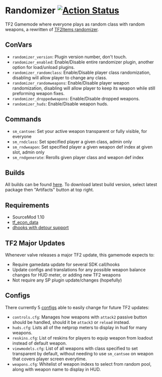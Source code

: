 # Randomizer  [![Action Status](https://github.com/FortyTwoFortyTwo/Randomizer/workflows/Package/badge.svg)](https://github.com/FortyTwoFortyTwo/Randomizer/actions?query=workflow%3APackage+branch%3Amaster)

TF2 Gamemode where everyone plays as random class with random weapons, a rewritten of [TF2Items randomizer](https://forums.alliedmods.net/showthread.php?p=1308831).

## ConVars
- `randomizer_version`: Plugin version number, don't touch.
- `randomizer_enabled`: Enable/Disable entire randomizer plugin, another option for load/unload plugins.
- `randomizer_randomclass`: Enable/Disable player class randomization, disabling will allow player to change any class.
- `randomizer_randomweapons`: Enable/Disable player weapon randomization, disabling will allow player to keep its weapon while still preforming weapon fixes.
- `randomizer_droppedweapons`: Enable/Disable dropped weapons.
- `randomizer_huds`: Enable/Disable weapon huds.

## Commands
- `sm_cantsee`: Set your active weapon transparent or fully visible, for everyone
- `sm_rndclass`: Set specified player a given class, admin only
- `sm_rndweapon`: Set specified player a given weapon def index at given slot, admin only
- `sm_rndgenerate`: Rerolls given player class and weapon def index

## Builds
All builds can be found [here](https://github.com/FortyTwoFortyTwo/Randomizer/actions?query=workflow%3APackage+branch%3Amaster).
To download latest build version, select latest package then "Artifacts" button at top right.

## Requirements
- SourceMod 1.10
- [tf_econ_data](https://forums.alliedmods.net/showthread.php?t=315011)
- [dhooks with detour support](https://forums.alliedmods.net/showpost.php?p=2588686&postcount=589)

## TF2 Major Updates
Whenever valve releases a major TF2 update, this gamemode expects to:
- Require gamedata update for several SDK call/hooks
- Update configs and translations for any possible weapon balance changes for HUD meter, or adding new TF2 weapons
- Not require any SP plugin update/changes (hopefully)

## Configs
There currently 5 [configs](https://github.com/FortyTwoFortyTwo/Randomizer/tree/master/configs/randomizer) able to easily change for future TF2 updates:
- `controls.cfg`: Manages how weapons with `attack2` passive button should be handled, should it be `attack3` or `reload` instead.
- `huds.cfg`: Lists all of the netprop meters to display in hud for many weapons.
- `reskins.cfg`: List of reskins for players to equip weapon from loadout instead of default weapon.
- `viewmodels.cfg`: List of all weapons with class specified to set transparent by default, without needing to use `sm_cantsee` on weapon that covers player screen everytime.
- `weapons.cfg`: Whitelist of weapon indexs to select from random pool, along with weapon name to display in HUD.